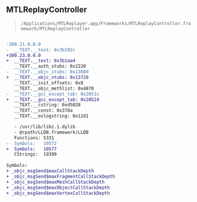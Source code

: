 ## MTLReplayController

> `/Applications/MTLReplayer.app/Frameworks/MTLReplayController.framework/MTLReplayController`

```diff

-300.21.0.0.0
-  __TEXT.__text: 0x3b192c
+300.23.0.0.0
+  __TEXT.__text: 0x3b1aa4
   __TEXT.__auth_stubs: 0x2220
-  __TEXT.__objc_stubs: 0x13680
+  __TEXT.__objc_stubs: 0x13720
   __TEXT.__init_offsets: 0x8
   __TEXT.__objc_methlist: 0x4870
-  __TEXT.__gcc_except_tab: 0x2051c
+  __TEXT.__gcc_except_tab: 0x20524
   __TEXT.__cstring: 0xd5028
   __TEXT.__const: 0x378a
   __TEXT.__oslogstring: 0x12d1

   - /usr/lib/libz.1.dylib
   - @rpath/LLDB.framework/LLDB
   Functions: 5331
-  Symbols:   10572
+  Symbols:   10577
   CStrings:  19399
 
Symbols:
+ _objc_msgSend$maxCallStackDepth
+ _objc_msgSend$maxFragmentCallStackDepth
+ _objc_msgSend$maxMeshCallStackDepth
+ _objc_msgSend$maxObjectCallStackDepth
+ _objc_msgSend$maxVertexCallStackDepth

```
